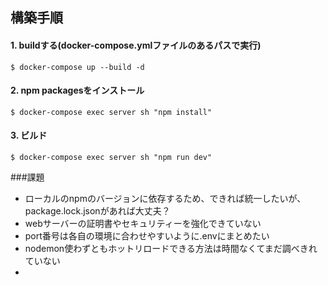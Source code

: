 
## 構築手順

#### 1. buildする(docker-compose.ymlファイルのあるパスで実行)

```
$ docker-compose up --build -d
```

#### 2. npm packagesをインストール
```
$ docker-compose exec server sh "npm install"
```

#### 3. ビルド
```
$ docker-compose exec server sh "npm run dev"
```

###課題
- ローカルのnpmのバージョンに依存するため、できれば統一したいが、package.lock.jsonがあれば大丈夫？
- webサーバーの証明書やセキュリティーを強化できていない
- port番号は各自の環境に合わせやすいように.envにまとめたい
- nodemon使わずともホットリロードできる方法は時間なくてまだ調べきれていない
- 